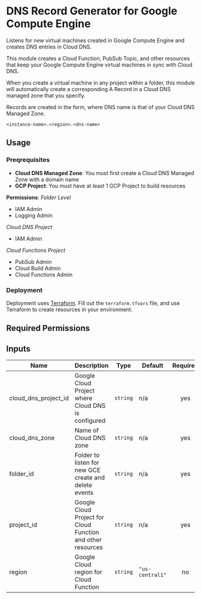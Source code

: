 # DNS Record Generator for Google Compute Engine
Listens for new virtual machines created in Google Compute Engine and creates DNS entries in Cloud DNS.

This module creates a Cloud Function, PubSub Topic, and other resources that keep your Google Compute Engine virtual machines in sync with Cloud DNS.

When you create a virtual machine in any project within a folder, this module will automatically create a corresponding A Record in a Cloud DNS managed zone that you specify.

Records are created in the form, where DNS name is that of your Cloud DNS Managed Zone.
```
<instance-name>.<region>.<dns-name>
```

## Usage
### Preqrequisites
* **Cloud DNS Managed Zone**: You must first create a Cloud DNS Managed Zone with a domain name
* **GCP Project**: You must have at least 1 GCP Project to build resources

**Permissions**:
_Folder Level_
* IAM Admin
* Logging Admin

_Cloud DNS Project_
* IAM Admin

_Cloud Functions Project_
* PubSub Admin
* Cloud Build Admin
* Cloud Functions Admin

### Deployment
Deployment uses [Terraform](https://learn.hashicorp.com/collections/terraform/gcp-get-started). Fill out the `terraform.tfvars` file, and use Terraform to create resources in your environment.

## Required Permissions

## Inputs

| Name | Description | Type | Default | Required |
|------|-------------|------|---------|:--------:|
| cloud\_dns\_project\_id | Google Cloud Project where Cloud DNS is configured | `string` | n/a | yes |
| cloud\_dns\_zone | Name of Cloud DNS zone | `string` | n/a | yes |
| folder\_id | Folder to listen for new GCE create and delete events | `string` | n/a | yes |
| project\_id | Google Cloud Project for Cloud Function and other resources | `string` | n/a | yes |
| region | Google Cloud region for Cloud Function | `string` | `"us-central1"` | no |
